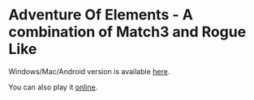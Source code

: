 # Adventure Of Elements - A combination of Match3 and Rogue Like

Windows/Mac/Android version is available [here](https://drive.google.com/drive/folders/1GqsQ0basZtx8MZSkRrTKmfXwOuRPPD_3?usp=sharing).

You can also play it [online](https://play.unity.com/mg/other/webgl-builds-66949).

